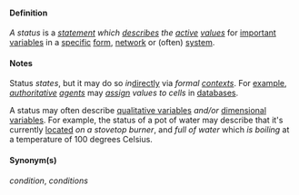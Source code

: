 #### Definition

*A status* is a *[statement](https://github.com/gcassel/Modular-Organization-Terminology/blob/master/terms/state.md) which [describes](https://github.com/gcassel/Modular-Organization-Terminology/blob/master/terms/describe.md) the [active](https://github.com/gcassel/Modular-Organization-Terminology/blob/master/terms/active.md) [values](https://github.com/gcassel/Modular-Organization-Terminology/blob/master/terms/value.md)* for [important](https://github.com/gcassel/Modular-Organization-Terminology/blob/master/terms/importance.md) [variables](https://github.com/gcassel/Modular-Organization-Terminology/blob/master/terms/variable.md) in a [specific](https://github.com/gcassel/Modular-Organization-Terminology/blob/master/terms/specific.md) [form](https://github.com/gcassel/Modular-Organization-Terminology/blob/master/terms/form.md), [network](https://github.com/gcassel/Modular-Organization-Terminology/blob/master/terms/network.md) or (often) [system](https://github.com/gcassel/Modular-Organization-Terminology/blob/master/terms/system.md).

#### Notes 

Status *states*, but it may do so *in*[directly](https://github.com/gcassel/Modular-Organization-Terminology/blob/master/terms/direct.md) via *formal [contexts](https://github.com/gcassel/Modular-Organization-Terminology/blob/master/terms/context.md)*.  For [example](https://github.com/gcassel/Modular-Organization-Terminology/blob/master/terms/example.md), *[authoritative](https://github.com/gcassel/Modular-Organization-Terminology/blob/master/terms/authority.md) [agents](https://github.com/gcassel/Modular-Organization-Terminology/blob/master/terms/agent.md)* may *[assign](https://github.com/gcassel/Modular-Organization-Terminology/blob/master/terms/assign.md) values to cells* in [databases](https://github.com/gcassel/Modular-Organization-Terminology/blob/master/compound-terms/database.md).

A status may often describe [qualitative variables](https://github.com/gcassel/Modular-Organization-Terminology/blob/master/compound-terms/qualitative-variable.md) *and/or* [dimensional variables](https://github.com/gcassel/Modular-Organization-Terminology/blob/master/compound-terms/dimensional-variable.md).  For example, the status of a pot of water may describe that it's currently [located](https://github.com/gcassel/Modular-Organization-Terminology/blob/master/terms/location.md) *on a stovetop burner*, and *full of water* which *is boiling* at a temperature of 100 degrees Celsius.

#### Synonym(s)

*condition*, *conditions*
